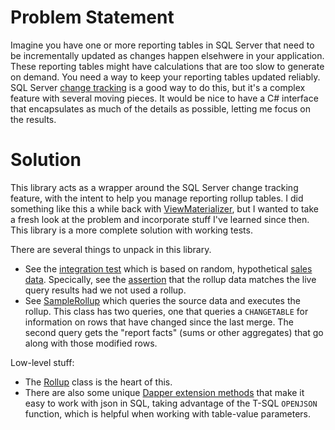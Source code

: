 # Problem Statement
Imagine you have one or more reporting tables in SQL Server that need to be incrementally updated as changes happen elsehwere in your application. These reporting tables might have calculations that are too slow to generate on demand. You need a way to keep your reporting tables updated reliably. SQL Server [change tracking](https://learn.microsoft.com/en-us/sql/relational-databases/track-changes/about-change-tracking-sql-server?view=sql-server-ver16) is a good way to do this, but it's a complex feature with several moving pieces. It would be nice to have a C# interface that encapsulates as much of the details as possible, letting me focus on the results.

# Solution
This library acts as a wrapper around the SQL Server change tracking feature, with the intent to help you manage reporting rollup tables. I did something like this a while back with [ViewMaterializer](https://github.com/adamfoneil/ViewMaterializer), but I wanted to take a fresh look at the problem and incorporate stuff I've learned since then. This library is a more complete solution with working tests.

There are several things to unpack in this library.
- See the [integration test](https://github.com/adamfoneil/Rollup/blob/master/Rollup.Tests/Integration.cs) which is based on random, hypothetical [sales data](https://github.com/adamfoneil/Rollup/blob/master/Rollup.Tests/Entities/DetailSalesRow.cs). Specically, see the [assertion](https://github.com/adamfoneil/Rollup/blob/master/Rollup.Tests/Integration.cs#L55) that the rollup data matches the live query results had we not used a rollup.
- See [SampleRollup](https://github.com/adamfoneil/Rollup/blob/master/Rollup.Tests/SampleRollup.cs) which queries the source data and executes the rollup. This class has two queries, one that queries a `CHANGETABLE` for information on rows that have changed since the last merge. The second query gets the "report facts" (sums or other aggregates) that go along with those modified rows.

Low-level stuff:
- The [Rollup](https://github.com/adamfoneil/Rollup/blob/master/Rollup/Rollup.cs) class is the heart of this.
- There are also some unique [Dapper extension methods](https://github.com/adamfoneil/Rollup/blob/master/Rollup/Extensions/DbConnectionExtensions.cs) that make it easy to work with json in SQL, taking advantage of the T-SQL `OPENJSON` function, which is helpful when working with table-value parameters.

